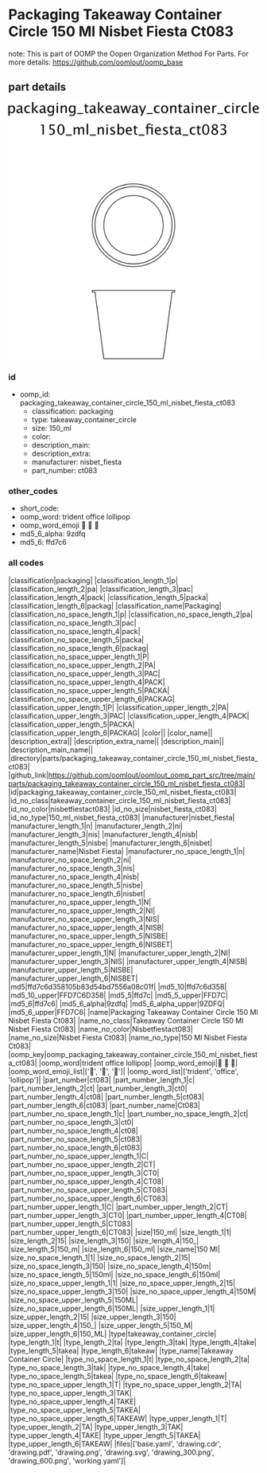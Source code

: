 # Packaging Takeaway Container Circle 150 Ml Nisbet Fiesta Ct083  

note: This is part of OOMP the Oopen Organization Method For Parts. For more details: https://github.com/oomlout/oomp_base

##  part details

[![](drawing_600.png)](drawing.png)




### id
* oomp_id: packaging_takeaway_container_circle_150_ml_nisbet_fiesta_ct083
  * classification: packaging
  * type: takeaway_container_circle
  * size: 150_ml
  * color: 
  * description_main: 
  * description_extra: 
  * manufacturer: nisbet_fiesta
  * part_number: ct083

### other_codes
* short_code: 
* oomp_word: trident office lollipop
* oomp_word_emoji :trident: :office: :lollipop:
* md5_6_alpha: 9zdfq
* md5_6: ffd7c6

### all codes 
|classification|packaging|
|classification_length_1|p|
|classification_length_2|pa|
|classification_length_3|pac|
|classification_length_4|pack|
|classification_length_5|packa|
|classification_length_6|packag|
|classification_name|Packaging|
|classification_no_space_length_1|p|
|classification_no_space_length_2|pa|
|classification_no_space_length_3|pac|
|classification_no_space_length_4|pack|
|classification_no_space_length_5|packa|
|classification_no_space_length_6|packag|
|classification_no_space_upper_length_1|P|
|classification_no_space_upper_length_2|PA|
|classification_no_space_upper_length_3|PAC|
|classification_no_space_upper_length_4|PACK|
|classification_no_space_upper_length_5|PACKA|
|classification_no_space_upper_length_6|PACKAG|
|classification_upper_length_1|P|
|classification_upper_length_2|PA|
|classification_upper_length_3|PAC|
|classification_upper_length_4|PACK|
|classification_upper_length_5|PACKA|
|classification_upper_length_6|PACKAG|
|color||
|color_name||
|description_extra||
|description_extra_name||
|description_main||
|description_main_name||
|directory|parts/packaging_takeaway_container_circle_150_ml_nisbet_fiesta_ct083|
|github_link|https://github.com/oomlout/oomlout_oomp_part_src/tree/main/parts/packaging_takeaway_container_circle_150_ml_nisbet_fiesta_ct083|
|id|packaging_takeaway_container_circle_150_ml_nisbet_fiesta_ct083|
|id_no_class|takeaway_container_circle_150_ml_nisbet_fiesta_ct083|
|id_no_color|nisbetfiestact083|
|id_no_size|nisbet_fiesta_ct083|
|id_no_type|150_ml_nisbet_fiesta_ct083|
|manufacturer|nisbet_fiesta|
|manufacturer_length_1|n|
|manufacturer_length_2|ni|
|manufacturer_length_3|nis|
|manufacturer_length_4|nisb|
|manufacturer_length_5|nisbe|
|manufacturer_length_6|nisbet|
|manufacturer_name|Nisbet Fiesta|
|manufacturer_no_space_length_1|n|
|manufacturer_no_space_length_2|ni|
|manufacturer_no_space_length_3|nis|
|manufacturer_no_space_length_4|nisb|
|manufacturer_no_space_length_5|nisbe|
|manufacturer_no_space_length_6|nisbet|
|manufacturer_no_space_upper_length_1|N|
|manufacturer_no_space_upper_length_2|NI|
|manufacturer_no_space_upper_length_3|NIS|
|manufacturer_no_space_upper_length_4|NISB|
|manufacturer_no_space_upper_length_5|NISBE|
|manufacturer_no_space_upper_length_6|NISBET|
|manufacturer_upper_length_1|N|
|manufacturer_upper_length_2|NI|
|manufacturer_upper_length_3|NIS|
|manufacturer_upper_length_4|NISB|
|manufacturer_upper_length_5|NISBE|
|manufacturer_upper_length_6|NISBET|
|md5|ffd7c6d358105b83d54bd7556a08c01f|
|md5_10|ffd7c6d358|
|md5_10_upper|FFD7C6D358|
|md5_5|ffd7c|
|md5_5_upper|FFD7C|
|md5_6|ffd7c6|
|md5_6_alpha|9zdfq|
|md5_6_alpha_upper|9ZDFQ|
|md5_6_upper|FFD7C6|
|name|Packaging Takeaway Container Circle 150 Ml Nisbet Fiesta Ct083|
|name_no_class|Takeaway Container Circle 150 Ml Nisbet Fiesta Ct083|
|name_no_color|Nisbetfiestact083|
|name_no_size|Nisbet Fiesta Ct083|
|name_no_type|150 Ml Nisbet Fiesta Ct083|
|oomp_key|oomp_packaging_takeaway_container_circle_150_ml_nisbet_fiesta_ct083|
|oomp_word|trident office lollipop|
|oomp_word_emoji|:trident: :office: :lollipop:|
|oomp_word_emoji_list|[':trident:', ':office:', ':lollipop:']|
|oomp_word_list|['trident', 'office', 'lollipop']|
|part_number|ct083|
|part_number_length_1|c|
|part_number_length_2|ct|
|part_number_length_3|ct0|
|part_number_length_4|ct08|
|part_number_length_5|ct083|
|part_number_length_6|ct083|
|part_number_name|Ct083|
|part_number_no_space_length_1|c|
|part_number_no_space_length_2|ct|
|part_number_no_space_length_3|ct0|
|part_number_no_space_length_4|ct08|
|part_number_no_space_length_5|ct083|
|part_number_no_space_length_6|ct083|
|part_number_no_space_upper_length_1|C|
|part_number_no_space_upper_length_2|CT|
|part_number_no_space_upper_length_3|CT0|
|part_number_no_space_upper_length_4|CT08|
|part_number_no_space_upper_length_5|CT083|
|part_number_no_space_upper_length_6|CT083|
|part_number_upper_length_1|C|
|part_number_upper_length_2|CT|
|part_number_upper_length_3|CT0|
|part_number_upper_length_4|CT08|
|part_number_upper_length_5|CT083|
|part_number_upper_length_6|CT083|
|size|150_ml|
|size_length_1|1|
|size_length_2|15|
|size_length_3|150|
|size_length_4|150_|
|size_length_5|150_m|
|size_length_6|150_ml|
|size_name|150 Ml|
|size_no_space_length_1|1|
|size_no_space_length_2|15|
|size_no_space_length_3|150|
|size_no_space_length_4|150m|
|size_no_space_length_5|150ml|
|size_no_space_length_6|150ml|
|size_no_space_upper_length_1|1|
|size_no_space_upper_length_2|15|
|size_no_space_upper_length_3|150|
|size_no_space_upper_length_4|150M|
|size_no_space_upper_length_5|150ML|
|size_no_space_upper_length_6|150ML|
|size_upper_length_1|1|
|size_upper_length_2|15|
|size_upper_length_3|150|
|size_upper_length_4|150_|
|size_upper_length_5|150_M|
|size_upper_length_6|150_ML|
|type|takeaway_container_circle|
|type_length_1|t|
|type_length_2|ta|
|type_length_3|tak|
|type_length_4|take|
|type_length_5|takea|
|type_length_6|takeaw|
|type_name|Takeaway Container Circle|
|type_no_space_length_1|t|
|type_no_space_length_2|ta|
|type_no_space_length_3|tak|
|type_no_space_length_4|take|
|type_no_space_length_5|takea|
|type_no_space_length_6|takeaw|
|type_no_space_upper_length_1|T|
|type_no_space_upper_length_2|TA|
|type_no_space_upper_length_3|TAK|
|type_no_space_upper_length_4|TAKE|
|type_no_space_upper_length_5|TAKEA|
|type_no_space_upper_length_6|TAKEAW|
|type_upper_length_1|T|
|type_upper_length_2|TA|
|type_upper_length_3|TAK|
|type_upper_length_4|TAKE|
|type_upper_length_5|TAKEA|
|type_upper_length_6|TAKEAW|
|files|['base.yaml', 'drawing.cdr', 'drawing.pdf', 'drawing.png', 'drawing.svg', 'drawing_300.png', 'drawing_600.png', 'working.yaml']|
